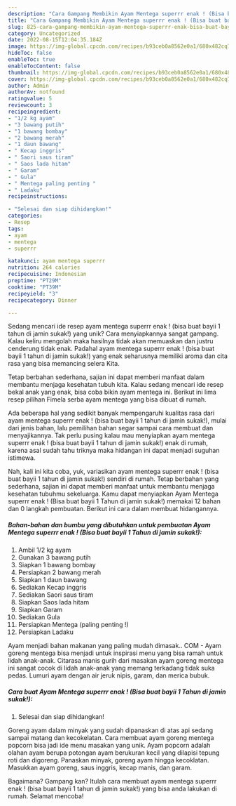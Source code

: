 ```yaml
---
description: "Cara Gampang Membikin Ayam Mentega superrr enak ! (Bisa buat bayii 1 Tahun di jamin sukak!) yang Bisa Manjain Lidah"
title: "Cara Gampang Membikin Ayam Mentega superrr enak ! (Bisa buat bayii 1 Tahun di jamin sukak!) yang Bisa Manjain Lidah"
slug: 825-cara-gampang-membikin-ayam-mentega-superrr-enak-bisa-buat-bayii-1-tahun-di-jamin-sukak-yang-bisa-manjain-lidah
category: Uncategorized
date: 2022-08-15T12:04:35.184Z
image: https://img-global.cpcdn.com/recipes/b93ceb0a8562e0a1/680x482cq70/ayam-mentega-superrr-enak-bisa-buat-bayii-1-tahun-di-jamin-sukak-foto-resep-utama.jpg
hideToc: false
enableToc: true
enableTocContent: false
thumbnail: https://img-global.cpcdn.com/recipes/b93ceb0a8562e0a1/680x482cq70/ayam-mentega-superrr-enak-bisa-buat-bayii-1-tahun-di-jamin-sukak-foto-resep-utama.jpg
cover: https://img-global.cpcdn.com/recipes/b93ceb0a8562e0a1/680x482cq70/ayam-mentega-superrr-enak-bisa-buat-bayii-1-tahun-di-jamin-sukak-foto-resep-utama.jpg
author: Admin
authorAv: notfound
ratingvalue: 5
reviewcount: 3
recipeingredient:
- "1/2 kg ayam"
- "3 bawang putih"
- "1 bawang bombay"
- "2 bawang merah"
- "1 daun bawang"
- " Kecap inggris"
- " Saori saus tiram"
- " Saos lada hitam"
- " Garam"
- " Gula"
- " Mentega paling penting "
- " Ladaku"
recipeinstructions:

- "Selesai dan siap dihidangkan!"
categories:
- Resep
tags:
- ayam
- mentega
- superrr

katakunci: ayam mentega superrr 
nutrition: 264 calories
recipecuisine: Indonesian
preptime: "PT29M"
cooktime: "PT39M"
recipeyield: "3"
recipecategory: Dinner

---
```





Sedang mencari ide resep ayam mentega superrr enak ! (bisa buat bayii 1 tahun di jamin sukak!) yang unik? Cara menyiapkannya sangat gampang. Kalau keliru mengolah maka hasilnya tidak akan memuaskan dan justru cenderung tidak enak. Padahal ayam mentega superrr enak ! (bisa buat bayii 1 tahun di jamin sukak!) yang enak seharusnya memiliki aroma dan cita rasa yang bisa memancing selera Kita.





Tetap berbahan sederhana, sajian ini dapat memberi manfaat dalam membantu menjaga kesehatan tubuh kita. Kalau sedang mencari ide resep bekal anak yang enak, bisa coba bikin ayam mentega ini. Berikut ini lima resep pilihan Fimela serba ayam mentega yang bisa dibuat di rumah.

Ada beberapa hal yang sedikit banyak mempengaruhi kualitas rasa dari ayam mentega superrr enak ! (bisa buat bayii 1 tahun di jamin sukak!), mulai dari jenis bahan, lalu pemilihan bahan segar sampai cara membuat dan menyajikannya. Tak perlu pusing kalau mau menyiapkan ayam mentega superrr enak ! (bisa buat bayii 1 tahun di jamin sukak!) enak di rumah, karena asal sudah tahu triknya maka hidangan ini dapat menjadi suguhan istimewa.






Nah, kali ini kita coba, yuk, variasikan ayam mentega superrr enak ! (bisa buat bayii 1 tahun di jamin sukak!) sendiri di rumah. Tetap berbahan yang sederhana, sajian ini dapat memberi manfaat untuk membantu menjaga kesehatan tubuhmu sekeluarga. Kamu dapat menyiapkan Ayam Mentega superrr enak ! (Bisa buat bayii 1 Tahun di jamin sukak!) memakai 12 bahan dan 0 langkah pembuatan. Berikut ini cara dalam membuat hidangannya.

<!--inarticleads1-->

##### Bahan-bahan dan bumbu yang dibutuhkan untuk pembuatan Ayam Mentega superrr enak ! (Bisa buat bayii 1 Tahun di jamin sukak!):

1. Ambil 1/2 kg ayam
1. Gunakan 3 bawang putih
1. Siapkan 1 bawang bombay
1. Persiapkan 2 bawang merah
1. Siapkan 1 daun bawang
1. Sediakan  Kecap inggris
1. Sediakan  Saori saus tiram
1. Siapkan  Saos lada hitam
1. Siapkan  Garam
1. Sediakan  Gula
1. Persiapkan  Mentega (paling penting !)
1. Persiapkan  Ladaku


Ayam menjadi bahan makanan yang paling mudah dimasak.. COM - Ayam goreng mentega bisa menjadi untuk inspirasi menu yang bisa ramah untuk lidah anak-anak. Citarasa manis gurih dari masakan ayam goreng mentega ini sangat cocok di lidah anak-anak yang memang terkadang tidak suka pedas. Lumuri ayam dengan air jeruk nipis, garam, dan merica bubuk. 

<!--inarticleads2-->

##### Cara buat Ayam Mentega superrr enak ! (Bisa buat bayii 1 Tahun di jamin sukak!):


1. Selesai dan siap dihidangkan!

Goreng ayam dalam minyak yang sudah dipanaskan di atas api sedang sampai matang dan kecokelatan. Cara membuat ayam goreng mentega popcorn bisa jadi ide menu masakan yang unik. Ayam popcorn adalah olahan ayam berupa potongan ayam berukuran kecil yang dilapisi tepung roti dan digoreng. Panaskan minyak, goreng ayam hingga kecoklatan. Masukkan ayam goreng, saus inggris, kecap manis, dan garam. 

Bagaimana? Gampang kan? Itulah cara membuat ayam mentega superrr enak ! (bisa buat bayii 1 tahun di jamin sukak!) yang bisa anda lakukan di rumah. Selamat mencoba!
